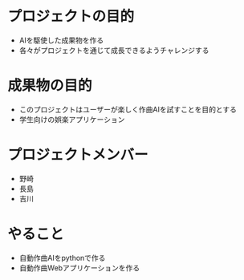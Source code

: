 # プロジェクトの目的
- AIを駆使した成果物を作る
- 各々がプロジェクトを通じて成長できるようチャレンジする

# 成果物の目的
- このプロジェクトはユーザーが楽しく作曲AIを試すことを目的とする
- 学生向けの娯楽アプリケーション

# プロジェクトメンバー
- 野崎
- 長島
- 吉川

# やること
- 自動作曲AIをpythonで作る
- 自動作曲Webアプリケーションを作る
